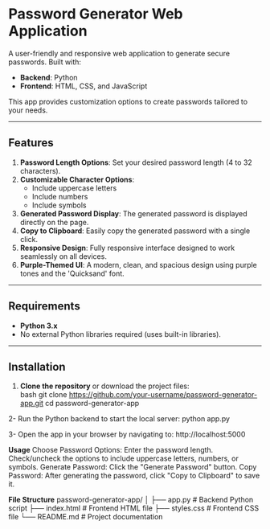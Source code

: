# Password Generator Web Application  

A user-friendly and responsive web application to generate secure passwords. Built with:  

- **Backend**: Python  
- **Frontend**: HTML, CSS, and JavaScript  

This app provides customization options to create passwords tailored to your needs.  

---

## Features  

1. **Password Length Options**: Set your desired password length (4 to 32 characters).  
2. **Customizable Character Options**:  
   - Include uppercase letters  
   - Include numbers  
   - Include symbols  
3. **Generated Password Display**: The generated password is displayed directly on the page.  
4. **Copy to Clipboard**: Easily copy the generated password with a single click.  
5. **Responsive Design**: Fully responsive interface designed to work seamlessly on all devices.  
6. **Purple-Themed UI**: A modern, clean, and spacious design using purple tones and the 'Quicksand' font.  

---

## Requirements  

- **Python 3.x**  
- No external Python libraries required (uses built-in libraries).  

---

## Installation  

1. **Clone the repository** or download the project files:  
   bash
   git clone https://github.com/your-username/password-generator-app.git
   cd password-generator-app

2- Run the Python backend to start the local server:
python app.py

3- Open the app in your browser by navigating to:
http://localhost:5000


**Usage**
Choose Password Options:
Enter the password length.
Check/uncheck the options to include uppercase letters, numbers, or symbols.
Generate Password:
Click the "Generate Password" button.
Copy Password:
After generating the password, click "Copy to Clipboard" to save it.

**File Structure**
password-generator-app/
│
├── app.py           # Backend Python script
├── index.html       # Frontend HTML file
├── styles.css       # Frontend CSS file
└── README.md        # Project documentation


